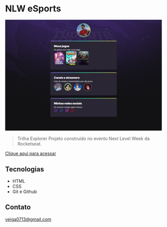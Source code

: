 # NLW eSports

![preview](./img/preview.jpg)

> Trilha Explorer
Projeto construído no evento Next Level Week da Rocketseat.

[Clique aqui para acessar](https://veigaeduardo.github.io/NLW-eSports-Explorer/)

## Tecnologias

- HTML
- CSS
- Git e Github

## Contato

veiga0713@gmail.com